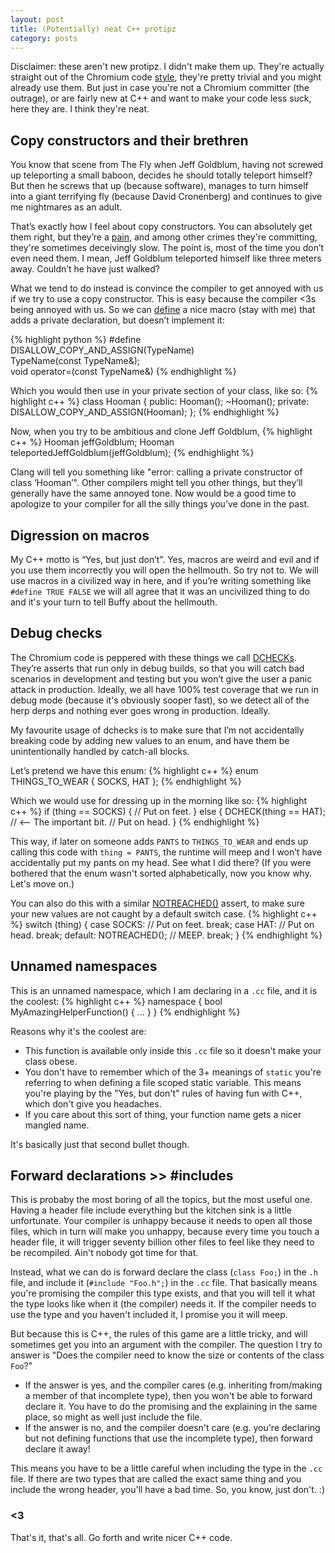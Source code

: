 ```yaml
---
layout: post
title: (Potentially) neat C++ protipz
category: posts
---
```

Disclaimer: these aren't new protipz. I didn't make them up. They're actually straight out of the Chromium code [style](http://www.chromium.org/developers/coding-style), they're pretty trivial and you might already use them. But just in case you're not a Chromium committer (the outrage), or are fairly new at C++ and want to make your code less suck, here they are. I think they're neat.

## Copy constructors and their brethren
You know that scene from The Fly when Jeff Goldblum, having not screwed up teleporting a small baboon, decides he 
should totally teleport himself? But then he screws that up (because software), manages to turn himself into a giant terrifying fly (because David Cronenberg) and continues to give me nightmares as an adult. 

That’s exactly how I feel about copy constructors. You can absolutely get them right, but they’re a [pain](http://google-styleguide.googlecode.com/svn/trunk/cppguide.xml?showone=Copy_Constructors#Copy_Constructors), and among other crimes they're committing, they're sometimes deceivingly slow. The point is, most of the time you don’t even need them. I mean, Jeff Goldblum teleported himself like three meters away. Couldn’t he have just walked?

What we tend to do instead is convince the compiler to get annoyed with us if we try to use a copy constructor. This is easy because the compiler <3s being annoyed with us. So we can [define](https://code.google.com/p/chromium/codesearch#chromium/src/base/macros.h&l=28) a nice macro (stay with me) that adds a private declaration, but doesn’t implement it:

{% highlight python %}
#define DISALLOW_COPY_AND_ASSIGN(TypeName) \
TypeName(const TypeName&);   \
void operator=(const TypeName&)
{% endhighlight %}

Which you would then use in your private section of your class, like so:
{% highlight c++ %}
class Hooman {
 public:
  Hooman();
  ~Hooman();
 private:
  DISALLOW_COPY_AND_ASSIGN(Hooman);
};
{% endhighlight %}

Now, when you try to be ambitious and clone Jeff Goldblum,
{% highlight c++ %}
Hooman jeffGoldblum;
Hooman teleportedJeffGoldblum(jeffGoldblum);
{% endhighlight %}

Clang will tell you something like "error: calling a private constructor of class ‘Hooman’". Other compilers might tell you other things, but they’ll generally have the same annoyed tone. Now would be a good time to apologize to your compiler for all the silly things you’ve done in the past.

## Digression on macros
My C++ motto is “Yes, but just don’t”. Yes, macros are weird and evil and if you use them incorrectly you will open the hellmouth. So try not to. We will use macros in a civilized way in here, and if you’re writing something like `#define TRUE FALSE` we will all agree that it was an uncivilized thing to do and it's your turn to tell Buffy about the hellmouth.

## Debug checks
The Chromium code is peppered with these things we call [DCHECKs](https://code.google.com/p/chromium/codesearch#chromium/src/base/logging.h&l=734). They’re asserts that run only in debug builds, so that you will catch bad scenarios in development and testing but you won’t give the user a panic attack in production. Ideally, we all have 100% test coverage that we run in debug mode (because it's obviously sooper fast), so we detect all of the herp derps and nothing ever goes wrong in production. Ideally.

My favourite usage of dchecks is to make sure that I’m not accidentally breaking code by adding new values to an enum, and have them be unintentionally handled by catch-all blocks.

Let’s pretend we have this enum:
{% highlight c++ %}
enum THINGS_TO_WEAR {
  SOCKS,
  HAT
};
{% endhighlight %}

Which we would use for dressing up in the morning like so:
{% highlight c++ %}
if (thing == SOCKS) {
  // Put on feet.
} else {
  DCHECK(thing == HAT);  // <-- The important bit.
  // Put on head.
}
{% endhighlight %}

This way, if later on someone adds `PANTS` to `THINGS_TO_WEAR` and ends up calling this code with `thing = PANTS`, the runtime will meep and I won’t have accidentally put my pants on my head. See what I did there? (If you were bothered that the enum wasn't sorted alphabetically, now you know why. Let's move on.)

You can also do this with a similar [NOTREACHED()](https://code.google.com/p/chromium/codesearch#chromium/src/base/logging.h&l=783) assert, to make sure your new values are not caught by a default switch case.
{% highlight c++ %}
switch (thing) {
  case SOCKS:
    // Put on feet. 
    break;
  case HAT:
    // Put on head.
    break;
  default:
    NOTREACHED();  // MEEP.
    break;
}
{% endhighlight %}

## Unnamed namespaces
This is an unnamed namespace, which I am declaring in a `.cc` file, and it is the coolest:
{% highlight c++ %}
namespace {
  bool MyAmazingHelperFunction() { ... }
} 
{% endhighlight %}

Reasons why it's the coolest are:
 
* This function is available only inside this `.cc` file so it doesn't make your class obese.
* You don't have to remember which of the 3+ meanings of `static` you're referring to when defining a file scoped static variable. This means you're playing by the "Yes, but don't" rules of having fun with C++, which don't give you headaches.
* If you care about this sort of thing, your function name gets a nicer mangled name.

It's basically just that second bullet though. 

## Forward declarations >> #includes
This is probaby the most boring of all the topics, but the most useful one. Having a header file include everything but the kitchen sink is a little unfortunate. Your compiler is unhappy because it needs to open all those files, which in turn will make you unhappy, because every time you touch a header file, it will trigger seventy billion other files to feel like they need to be recompiled. Ain't nobody got time for that.

Instead, what we can do is forward declare the class (`class Foo;`) in the `.h` file, and include it (`#include "Foo.h";`) in the `.cc` file. That basically means you're promising the compiler this type exists, and that you will tell it what the type looks like when it (the compiler) needs it. If the compiler needs to use the type and you haven't included it, I promise you it will meep.

But because this is C++, the rules of this game are a little tricky, and will sometimes get you into an argument with the compiler. The question I try to answer is "Does the compiler need to know the size or contents of the class `Foo`?"

* If the answer is yes, and the compiler cares (e.g. inheriting from/making a member of that incomplete type), then you won't be able to forward declare it. You have to do the promising and the explaining in the same place, so might as well just include the file.
* If the answer is no, and the compiler doesn't care (e.g. you're declaring but not defining functions that use the incomplete type), then forward declare it away! 

This means you have to be a little careful when including the type in the `.cc` file. If there are two types that are called the exact same thing and you include the wrong header, you'll have a bad time. So, you know, just don't. :)

### <3
That's it, that's all. Go forth and write nicer C++ code. 

